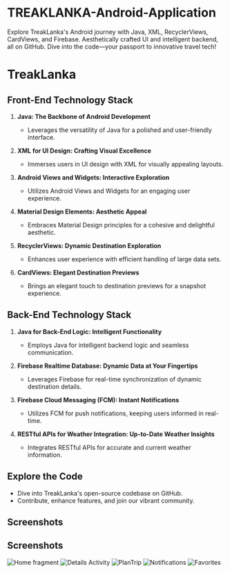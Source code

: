 # TREAKLANKA-Android-Application
Explore TreakLanka's Android journey with Java, XML, RecyclerViews, CardViews, and Firebase. Aesthetically crafted UI and intelligent backend, all on GitHub. Dive into the code—your passport to innovative travel tech!
# TreakLanka

## Front-End Technology Stack

1. **Java: The Backbone of Android Development**
   - Leverages the versatility of Java for a polished and user-friendly interface.

2. **XML for UI Design: Crafting Visual Excellence**
   - Immerses users in UI design with XML for visually appealing layouts.

3. **Android Views and Widgets: Interactive Exploration**
   - Utilizes Android Views and Widgets for an engaging user experience.

4. **Material Design Elements: Aesthetic Appeal**
   - Embraces Material Design principles for a cohesive and delightful aesthetic.

5. **RecyclerViews: Dynamic Destination Exploration**
   - Enhances user experience with efficient handling of large data sets.

6. **CardViews: Elegant Destination Previews**
   - Brings an elegant touch to destination previews for a snapshot experience.

## Back-End Technology Stack

1. **Java for Back-End Logic: Intelligent Functionality**
   - Employs Java for intelligent backend logic and seamless communication.

2. **Firebase Realtime Database: Dynamic Data at Your Fingertips**
   - Leverages Firebase for real-time synchronization of dynamic destination details.

3. **Firebase Cloud Messaging (FCM): Instant Notifications**
   - Utilizes FCM for push notifications, keeping users informed in real-time.

4. **RESTful APIs for Weather Integration: Up-to-Date Weather Insights**
   - Integrates RESTful APIs for accurate and current weather information.

## Explore the Code

- Dive into TreakLanka's open-source codebase on GitHub.
- Contribute, enhance features, and join our vibrant community.

## Screenshots

## Screenshots

![Home fragment](screenshots/homeMain.jpg)
![Details Activity](screenshots/details.jpg)
![PlanTrip](screenshots/planTrip.jpg)
![Notifications](screenshots/notifications.jpg)
![Favorites](screenshots/favorite.jpg)


